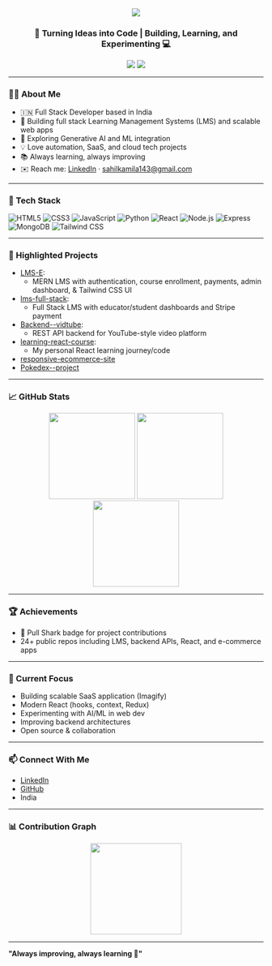 <div align="center">
  <img src="https://readme-typing-svg.herokuapp.com?font=Fira+Code&size=28&duration=1000&color=2E9FFF&center=true&vCenter=true&width=900&lines=Hi,+I'm+Sahil+Kamila;MERN+Stack+Developer;AI/ML+Explorer;Web,+Cloud,+and+Open+Source+Enthusiast">
</div>

<h3 align="center">🚀 Turning Ideas into Code | Building, Learning, and Experimenting 💻</h3>

<p align="center">
  <a href="https://linkedin.com/in/sahilkamila"><img src="https://img.shields.io/badge/LinkedIn-Connect-blue?style=for-the-badge&logo=linkedin"/></a>
  <a href="https://github.com/sahilk-dev"><img src="https://img.shields.io/badge/GitHub-Follow-black?style=for-the-badge&logo=github"/></a>
</p>

---

### 👨‍💻 About Me

- 🇮🇳 Full Stack Developer based in India
- 🔭 Building full stack Learning Management Systems (LMS) and scalable web apps
- 🌱 Exploring Generative AI and ML integration
- 💡 Love automation, SaaS, and cloud tech projects
- 📚 Always learning, always improving
- ✉️ Reach me: [LinkedIn](https://linkedin.com/in/sahilkamila) · sahilkamila143@gmail.com

---

### 🚀 Tech Stack

![HTML5](https://img.shields.io/badge/-HTML5-181717?style=flat&logo=html5)
![CSS3](https://img.shields.io/badge/-CSS3-181717?style=flat&logo=css3)
![JavaScript](https://img.shields.io/badge/-JavaScript-181717?style=flat&logo=javascript)
![Python](https://img.shields.io/badge/-Python-181717?style=flat&logo=python)
![React](https://img.shields.io/badge/-React-181717?style=flat&logo=react)
![Node.js](https://img.shields.io/badge/-Node.js-181717?style=flat&logo=node.js)
![Express](https://img.shields.io/badge/-Express-181717?style=flat&logo=express)
![MongoDB](https://img.shields.io/badge/-MongoDB-181717?style=flat&logo=mongodb)
![Tailwind CSS](https://img.shields.io/badge/-Tailwind%20CSS-181717?style=flat&logo=tailwind-css)

---

### 🌟 Highlighted Projects

- [LMS-E](https://github.com/sahilk-dev/LMS-E):
  - MERN LMS with authentication, course enrollment, payments, admin dashboard, & Tailwind CSS UI
- [lms-full-stack](https://github.com/sahilk-dev/lms-full-stack):
  - Full Stack LMS with educator/student dashboards and Stripe payment
- [Backend--vidtube](https://github.com/sahilk-dev/Backend--vidtube):
  - REST API backend for YouTube-style video platform
- [learning-react-course](https://github.com/sahilk-dev/learning-react-course):
  - My personal React learning journey/code
- [responsive-ecommerce-site](https://github.com/sahilk-dev/responsive-ecommerce-site)
- [Pokedex--project](https://github.com/sahilk-dev/Pokedex--project)

---

### 📈 GitHub Stats

<p align="center">
  <img src="https://github-readme-stats.vercel.app/api?username=sahilk-dev&show_icons=true&theme=radical&count_private=true" height="170"/>
  <img src="https://github-readme-stats.vercel.app/api/top-langs/?username=sahilk-dev&layout=compact&theme=radical" height="170"/>
  <!-- <img src="https://github-profile-trophy.vercel.app/?username=sahilk-dev&theme=radical&no-frame=true&no-bg=false&margin-w=4&row=1" height="120"/> -->
  <img src="https://github-readme-streak-stats.herokuapp.com/?user=sahilk-dev&theme=radical" height="170"/>
</p>

---

### 🏆 Achievements

- 🦈 Pull Shark badge for project contributions
- 24+ public repos including LMS, backend APIs, React, and e-commerce apps

---

### 🚀 Current Focus

- Building scalable SaaS application (Imagify)
- Modern React (hooks, context, Redux)
- Experimenting with AI/ML in web dev
- Improving backend architectures
- Open source & collaboration

---

### 📫 Connect With Me

- [LinkedIn](https://linkedin.com/in/sahilkamila)
- [GitHub](https://github.com/sahilk-dev)
- India

---

### 📊 Contribution Graph

<p align="center">
  <img src="https://github-readme-activity-graph.vercel.app/graph?username=sahilk-dev&theme=react-dark" height="180"/>
</p>

---

**"Always improving, always learning 🌱"**

<!--
**sahilk-dev/sahilk-dev** is a ✨ special ✨ repository because its README.md appears on your GitHub profile!
-->
